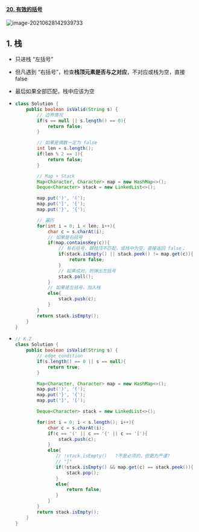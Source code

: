 #### [20. 有效的括号](https://leetcode-cn.com/problems/valid-parentheses/)

![image-20210628142939733](https://raw.githubusercontent.com/TWDH/Leetcode-From-Zero/pictures/img/image-20210628142939733.png)

## 1. 栈

- 只进栈 “左括号”
- 但凡遇到 “右括号”，检查**栈顶元素是否与之对应**，不对应或栈为空，直接 false
- 最后如果全部匹配，栈中应该为空

- ```java
  class Solution {
      public boolean isValid(String s) {
          // 边界情况
          if(s == null || s.length() == 0){
              return false;
          }
  
          // 如果是偶数一定为 false
          int len = s.length();
          if(len % 2 == 1){
              return false;
          }
  
          // Map + Stack
          Map<Character, Character> map = new HashMap<>();
          Deque<Character> stack = new LinkedList<>();
  
          map.put(')', '(');
          map.put(']', '[');
          map.put('}', '{');
  
          // 遍历
          for(int i = 0; i < len; i++){
              char c = s.charAt(i);
              // 如果是右括号
              if(map.containsKey(c)){
                  // 有右括号，跟栈顶不匹配，或栈中为空，直接返回 false；
                  if(stack.isEmpty() || stack.peek() != map.get(c)){
                      return false;
                  }
                  // 如果成对，则弹出左括号
                  stack.poll();
              }
              // 如果是左括号，加入栈
              else{
                  stack.push(c);
              }
          }
          return stack.isEmpty();
      }
  }
  ```


- ```java
  // K.Z
  class Solution {
      public boolean isValid(String s) {
          // edge condition
          if(s.length() == 0 || s == null){
              return true;
          }
  
          Map<Character, Character> map = new HashMap<>();
          map.put(')', '(');
          map.put('}', '{');
          map.put(']', '[');
  
          Deque<Character> stack = new LinkedList<>();
  
          for(int i = 0; i < s.length(); i++){
              char c = s.charAt(i);
              if(c == '(' || c == '{' || c == '['){
                  stack.push(c);
              }
              else{
                 // !stack.isEmpty()   ?不是必须的，但更为严谨?
                 // "]"
                 if(!stack.isEmpty() && map.get(c) == stack.peek()){
                     stack.pop();
                 }
                 else{
                     return false;
                 }
              }
          }
          return stack.isEmpty();
      }
  }
  ```

